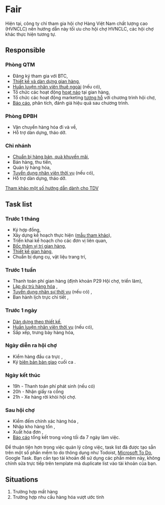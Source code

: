 # Fair
Hiện tại, công ty chỉ tham gia hội chợ Hàng Việt Nam chất lượng cao (HVNCLC) nên hướng dẫn này tối ưu cho hội chợ HVNCLC, các hội chợ khác thực hiện tương tự.

## Responsible
### Phòng QTM
* Đăng ký tham gia với BTC,
* [Thiết kế và dàn dựng gian hàng](./fair-booth.md),
* [Huấn luyện nhân viên thuê ngoài](https://www.dropbox.com/s/4xnsc13pxvwdlxc/Hu%E1%BA%A5n%20luy%E1%BB%87n%20nh%C3%A2n%20vi%C3%AAn%20th%E1%BB%9Di%20v%E1%BB%A5.doc?dl=0) (nếu có),
* Tổ chức các hoạt động [hoạt náo](./fair-cheerleading.md) tại gian hàng,
* Tổ chức các hoạt động marketing [tương hỗ](./fair-sync.md) với chương trình hội chợ,
* [Báo cáo](./#bao-cao), phân tích, đánh giá hiệu quả sau chương trình.
### Phòng ĐPBH
* Vận chuyển hàng hóa đi và về,
* Hỗ trợ dàn dựng, tháo dỡ.
### Chi nhánh
* [Chuẩn bị hàng bán, quà khuyến mãi](./fair-estimate.md),
* Bán hàng, thu tiền,
* Quản lý hàng hóa,
* [Tuyển dụng nhân viên thời vụ](./fair-recruit.md) (nếu có),
* Hỗ trợ dàn dựng, tháo dỡ.

[Tham khảo một số hướng dẫn dành cho TDV](https://www.dropbox.com/s/lhkh6adeetinis2/Guide%20for%20MedRep.docx?dl=0)
## Task list
### Trước 1 tháng
* Ký hợp đồng,
* Xây dựng kế hoạch thực hiện ([mẫu tham khảo](https://1drv.ms/w/s!AiA8LkFkurxNiEzFORjc-KGv8kst?e=LBcHL5)),
* Triển khai kế hoạch cho các đơn vị liên quan,
* [Bốc thăm vị trí gian hàng](./fair-booth.md),
* [Thiết kế gian hàng](./fair-booth.md#design-booth),
* Chuẩn bị dụng cụ, vật liệu trang trí,
### Trước 1 tuần
* Thanh toán phí gian hàng (định khoản P29 Hội chợ, triển lãm),
* [Lập dự trù hàng hóa](./fair-estimate.md) <Badge text="CN" type="tip" />,
* [Tuyển dụng nhân sự thời vụ](./fair-recruit.md) (nếu có) <Badge text="CN" type="tip" />,
* Ban hành lịch trực chi tiết <Badge text="CN" type="tip" />,
### Trước 1 ngày
* [Dàn dựng theo thiết kế](./fair-booth.md),
* [Huấn luyện nhân viên thời vụ](https://www.dropbox.com/s/4xnsc13pxvwdlxc/Hu%E1%BA%A5n%20luy%E1%BB%87n%20nh%C3%A2n%20vi%C3%AAn%20th%E1%BB%9Di%20v%E1%BB%A5.doc?dl=0) (nếu có),
* Sắp xếp, trưng bày hàng hóa,
### Ngày diễn ra hội chợ
* Kiểm hàng đầu ca trực <Badge text="CN" type="tip" />,
* Ký [biên bản bàn giao](https://www.dropbox.com/s/5mhawb57a80x8f0/M%E1%BA%ABu%20giao%20ca%20tr%E1%BB%B1c.docx?dl=0) cuối ca <Badge text="CN" type="tip" />.
### Ngày kết thúc
* 19h - Thanh toán phí phát sinh (nếu có)
* 20h - Nhận giấy ra cổng
* 21h - Xe hàng rời khỏi hội chợ.
### Sau hội chợ
* Kiểm đếm chính xác hàng hóa <Badge text="CN" type="tip" />,
* Nhập kho hàng tồn <Badge text="CN" type="tip" />,
* Xuất hóa đơn <Badge text="CN" type="tip" />,
* [Báo cáo](./#bao-cao) tổng kết trong vòng tối đa 7 ngày làm việc.

Để thuận tiện hơn trong việc quản lý công việc, task list đã được tạo sẵn trên một số phần mềm to do thông dụng như Todoist, [Microsoft To Do](https://to-do.microsoft.com/sharing?InvitationToken=ffJj7Qfw_WWdb3Bu7PXwTgjf49oM7XJWa-DPGG50Gzr6haVin1wZW4JW2p-zFbkYg ), Google Task. Bạn cần tạo tài khoản để sử dụng các phần mêm này, không chỉnh sửa trực tiếp trên template mà duplicate list vào tài khoản của bạn. 

## Situations
1. Trường hợp mất hàng
2. Trường hợp nhu cầu hàng hóa vượt ước tính